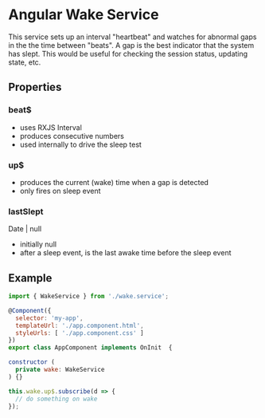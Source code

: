 # Angular Wake Service
This service sets up an interval "heartbeat" and watches for abnormal gaps in the the time between "beats". A gap is the best indicator that the system has slept. This would be useful for checking the session status, updating state, etc.

## Properties

### beat$
<Observable>

* uses RXJS Interval
* produces consecutive numbers
* used internally to drive the sleep test

### up$
<Observable>

* produces the current (wake) time when a gap is detected
* only fires on sleep event

### lastSlept
Date | null

* initially null
* after a sleep event, is the last awake time before the sleep event

## Example

```javascript
import { WakeService } from './wake.service';

@Component({
  selector: 'my-app',
  templateUrl: './app.component.html',
  styleUrls: [ './app.component.css' ]
})
export class AppComponent implements OnInit  {

constructor (
  private wake: WakeService
) {}

this.wake.up$.subscribe(d => {
  // do something on wake
});

```
